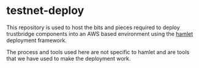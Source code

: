 # testnet-deploy

This repository is used to host the bits and pieces required to deploy trustbridge components into an AWS based environment using the [hamlet](https://hamlet.io) deployment framework.

The process and tools used here are not specific to hamlet and are tools that we have used to make the deployment work.
